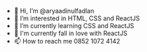 - 👋 Hi, I’m @aryaadinulfadlan
- 👀 I’m interested in HTML, CSS and ReactJS
- 🌱 I’m currently learning CSS and ReactJS
- 💞️ I'm currently fall in love with ReactJS
- 📫 How to reach me 0852 1072 4142

<!---
aryaadinulfadlan/aryaadinulfadlan is a ✨ special ✨ repository because its `README.md` (this file) appears on your GitHub profile.
You can click the Preview link to take a look at your changes.
--->
